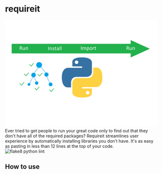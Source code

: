 # requireit
![requireit logo](pyart.png)  
Ever tried to get people to run your great code only to find out that they don't have all of the required packages? Requireit streamlines user experience by automatically installing libraries you don't have. It's as easy as pasting in less than 12 lines at the top of your code.  
![flake8 python lint](https://github.com/KTibow/requireit/workflows/flake8%20python%20lint/badge.svg)  
## How to use
